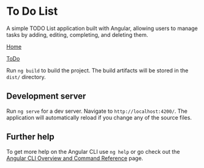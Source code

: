 # To Do List

A simple TODO List application built with Angular, allowing users to manage tasks by adding, editing, completing, and deleting them.

[Home](images/home.png)

[ToDo](images/todo.png)

Run `ng build` to build the project. The build artifacts will be stored in the `dist/` directory.

## Development server

Run `ng serve` for a dev server. Navigate to `http://localhost:4200/`. The application will automatically reload if you change any of the source files.

## Further help

To get more help on the Angular CLI use `ng help` or go check out the [Angular CLI Overview and Command Reference](https://angular.io/cli) page.

